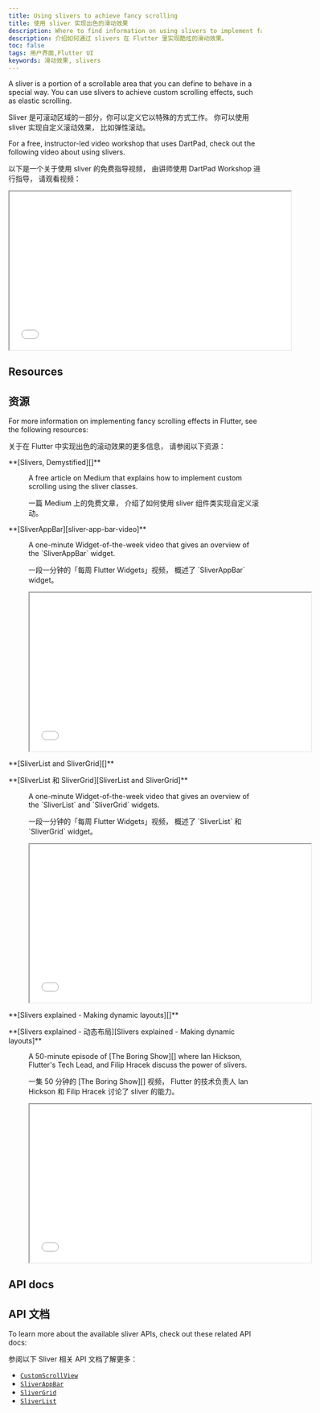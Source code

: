 ```yaml
---
title: Using slivers to achieve fancy scrolling
title: 使用 sliver 实现出色的滑动效果
description: Where to find information on using slivers to implement fancy scrolling effects, like elastic scrolling, in Flutter.
description: 介绍如何通过 slivers 在 Flutter 里实现酷炫的滑动效果。
toc: false
tags: 用户界面,Flutter UI
keywords: 滑动效果, slivers
---
```


A sliver is a portion of a scrollable area that you
can define to behave in a special way.
You can use slivers to achieve custom scrolling effects,
such as elastic scrolling.

Sliver 是可滚动区域的一部分，你可以定义它以特殊的方式工作。
你可以使用 sliver 实现自定义滚动效果，
比如弹性滚动。

For a free, instructor-led video workshop that uses DartPad,
check out the following video about using slivers.

以下是一个关于使用 sliver 的免费指导视频，
由讲师使用 DartPad Workshop 进行指导，
请观看视频：

<iframe width="560" height="315" src="{{site.bili.embed}}?aid=291195426&bvid=BV11f4y187gV&cid=354814353&page=1&autoplay=false" title="Learn how to build beautiful scrolling examples in Flutter" {{site.bili.set}}></iframe>

## Resources

## 资源

For more information on implementing fancy scrolling effects
in Flutter, see the following resources:

关于在 Flutter 中实现出色的滚动效果的更多信息，
请参阅以下资源：

<dl markdown="1">
<dt markdown="1"> **[Slivers, Demystified][]**
</dt>
<dd markdown="1">
<p markdown="1">A free article on Medium that
    explains how to implement custom scrolling
    using the sliver classes.</p>
<p markdown="1">一篇 Medium 上的免费文章，
介绍了如何使用 sliver 组件类实现自定义滚动。</p>
</dd>

<dt markdown="1"> **[SliverAppBar][sliver-app-bar-video]**
</dt>
<dd markdown="1">
<p markdown="1">A one-minute Widget-of-the-week
    video that gives an overview of the
    `SliverAppBar` widget.</p>
<p markdown="1">一段一分钟的「每周 Flutter Widgets」视频，
概述了 `SliverAppBar` widget。</p>

<iframe width="560" height="315" src="{{site.bili.embed}}?aid=586378022&bvid=BV19z4y1S7K7&cid=288732722&page=1&autoplay=false" title="Learn about the SliverAppBar Widget" {{site.bili.set}}></iframe>
</dd>

<dt markdown="1">
<p markdown="1">**[SliverList and SliverGrid][]**</p>
<p markdown="1">**[SliverList 和 SliverGrid][SliverList and SliverGrid]**</p>
</dt>
<dd markdown="1">
<p markdown="1">A one-minute Widget-of-the-week
    video that gives an overview of the `SliverList`
    and `SliverGrid` widgets.</p>
<p markdown="1">一段一分钟的「每周 Flutter Widgets」视频，
概述了 `SliverList` 和 `SliverGrid` widget。</p>

<iframe width="560" height="315" src="{{site.bili.embed}}?aid=38437526&bvid=BV1Pt411v78y&cid=67565151&page=12&autoplay=false" title="Learn about the SliverList and SliverBar Widget" {{site.bili.set}}></iframe>
</dd>

<dt markdown="1">
<p markdown="1">**[Slivers explained - Making dynamic layouts][]**</p>
<p markdown="1">**[Slivers explained - 动态布局][Slivers explained - Making dynamic layouts]**</p>
</dt>
<dd markdown="1">
<p markdown="1">A 50-minute episode of [The Boring Show][]
    where Ian Hickson, Flutter's Tech Lead, and Filip Hracek
    discuss the power of slivers.</p>
<p markdown="1">一集 50 分钟的 [The Boring Show][] 视频，
Flutter 的技术负责人 Ian Hickson 和 Filip Hracek 讨论了 sliver 的能力。</p>

<iframe width="560" height="315" src="{{site.bili.embed}}?aid=77325252&bvid=BV1EJ41197NB&cid=132272803&page=1&autoplay=false" title="Watch the Boring Show to learn about slivers" {{site.bili.set}}></iframe>
</dd>
</dl>

## API docs

## API 文档

To learn more about the available sliver APIs,
check out these related API docs:

参阅以下 Sliver 相关 API 文档了解更多：

* [`CustomScrollView`][]
* [`SliverAppBar`][]
* [`SliverGrid`][]
* [`SliverList`][]

[`CustomScrollView`]: {{site.api}}/flutter/widgets/CustomScrollView-class.html
[sliver-app-bar-video]: {{site.yt.watch}}?v=R9C5KMJKluE
[`SliverAppBar`]: {{site.api}}/flutter/material/SliverAppBar-class.html
[`SliverGrid`]: {{site.api}}/flutter/widgets/SliverGrid-class.html
[SliverList and SliverGrid]: {{site.yt.watch}}?v=ORiTTaVY6mM
[`SliverList`]: {{site.api}}/flutter/widgets/SliverList-class.html
[Slivers, DeMystified]: {{site.flutter-medium}}/slivers-demystified-6ff68ab0296f
[Slivers explained - Making dynamic layouts]: {{site.bili.video}}/BV1EJ41197NB/
[The Boring Show]: {{site.yt.playlist}}PLOU2XLYxmsIK0r_D-zWcmJ1plIcDNnRkK
